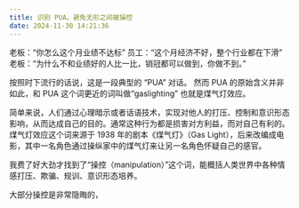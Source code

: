 ```yaml
---
title: 识别 PUA，避免无形之间被操控
date: 2024-11-30 14:21:36   
---
```


老板：“你怎么这个月业绩不达标” 员工：“这个月经济不好，整个行业都在下滑” 老板：“为什么不和业绩好的人比一比，销冠都可以做到，你做不到。”

按照时下流行的话说，这是一段典型的 “PUA” 对话。 然而 PUA 的原始含义并非如此，和 PUA 这个词更近的词叫做“gaslighting” 也就是煤气灯效应。

简单来说，人们通过心理暗示或者话语技术，实现对他人的打压、控制和意识形态影响，从而达成自己的目的。通常这种行为都是损害对方利益，而对自己有利的。 煤气灯效应这个词来源于 1938 年的剧本《煤气灯》（Gas Light），后来改编成电影，其中一名角色通过操纵家中的煤气灯来让另一名角色怀疑自己的感官。

我费了好⼤劲才找到了“操控（manipulation）”这个词，能概括人类世界中各种情感打压、欺骗、规训、意识形态培养。

大部分操控是非常隐晦的，